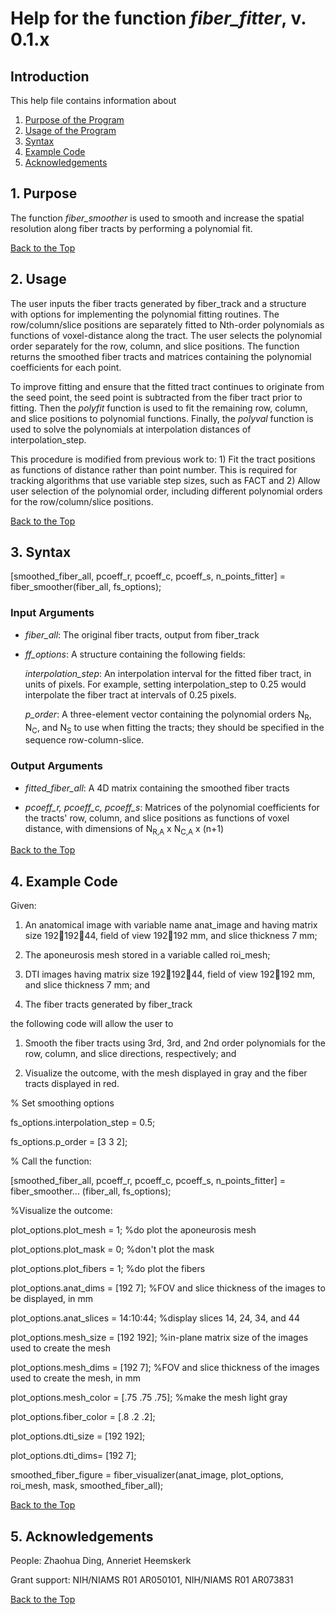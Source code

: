 # Help for the function <i>fiber_fitter</i>, v. 0.1.x

## Introduction

This help file contains information about
1) [Purpose of the Program](https://github.com/bdamon/MuscleDTI_Toolbox/blob/master/Help/Help-for-fiber_fitter.md#1-Purpose)
2) [Usage of the Program](https://github.com/bdamon/MuscleDTI_Toolbox/blob/master/Help/Help-for-fiber_fitter.md#2-Usage)
3) [Syntax](https://github.com/bdamon/MuscleDTI_Toolbox/blob/master/Help/Help-for-fiber_fitter.md#3-Syntax)
4) [Example Code](https://github.com/bdamon/MuscleDTI_Toolbox/blob/master/Help/Help-for-fiber_fitter.md#4-Example-Code)
5) [Acknowledgements](https://github.com/bdamon/MuscleDTI_Toolbox/blob/master/Help/Help-for-fiber_fitter.md#5-Acknowledgements)

## 1. Purpose
The function <i>fiber_smoother</i> is used to smooth and increase the spatial resolution along fiber tracts by performing a polynomial fit. 

[Back to the Top](https://github.com/bdamon/MuscleDTI_Toolbox/blob/master/Help/Help-for-fiber_smoother.md)

## 2. Usage

The user inputs the fiber tracts generated by fiber_track and a structure with options for implementing the polynomial fitting routines.  The row/column/slice positions are separately fitted to Nth-order polynomials as functions of voxel-distance along the tract. The user selects the polynomial order separately for the row, column, and slice positions. The function returns the smoothed fiber tracts and matrices containing the polynomial coefficients for each point. 

To improve fitting and ensure that the fitted tract continues to originate from the seed point, the seed point is subtracted from the fiber tract prior to fitting. Then the <i>polyfit</i> function is used to fit the remaining row, column, and slice positions to polynomial functions. Finally, the <i>polyval</i> function is used to solve the polynomials at interpolation distances of interpolation_step.

This procedure is modified from previous work to: 1) Fit the tract positions as functions of distance rather than point number. This is required for tracking algorithms that use variable step sizes, such as FACT and 2) Allow user selection of the polynomial order, including different polynomial orders for the row/column/slice positions.

[Back to the Top](https://github.com/bdamon/MuscleDTI_Toolbox/blob/master/Help/Help-for-fiber_smoother.md)

## 3. Syntax
[smoothed_fiber_all, pcoeff_r, pcoeff_c, pcoeff_s, n_points_fitter] = fiber_smoother(fiber_all, fs_options);

### Input Arguments

* <i>fiber_all</i>: The original fiber tracts, output from fiber_track

* <i>ff_options</i>: A structure containing the following fields:

   <i>interpolation_step</i>: An interpolation interval for the fitted fiber tract, in units of pixels.  For example, setting interpolation_step to 0.25 would interpolate the fiber tract at intervals of 0.25 pixels.

   <i>p_order</i></i>: A three-element vector containing the polynomial orders N<sub>R</sub>, N<sub>C</sub>, and N<sub>S</sub> to use when fitting the tracts; they should be specified in the sequence row-column-slice.

### Output Arguments

* <i>fitted_fiber_all</i>: A 4D matrix containing the smoothed fiber tracts

* <i>pcoeff_r, pcoeff_c, pcoeff_s</i>: Matrices of the polynomial coefficients for the tracts' row, column, and slice positions as functions of voxel distance, with dimensions of N<sub>R,A</sub> x N<sub>C,A</sub> x (n+1) 

[Back to the Top](https://github.com/bdamon/MuscleDTI_Toolbox/blob/master/Help/Help-for-fiber_smoother.md)

## 4. Example Code
Given:

1.	An anatomical image with variable name anat_image and having matrix size 19219244, field of view 192192 mm, and slice thickness 7 mm;

2.	The aponeurosis mesh stored in a variable called roi_mesh; 

3.	DTI images having matrix size 19219244, field of view 192192 mm, and slice thickness 7 mm; and

4.	The fiber tracts generated by fiber_track 

the following code will allow the user to 

1.	Smooth the fiber tracts using 3rd, 3rd, and 2nd order polynomials for the row, column, and slice directions, respectively; and

2.	Visualize the outcome, with the mesh displayed in gray and the fiber tracts displayed in red.

% Set smoothing options

fs_options.interpolation_step = 0.5;

fs_options.p_order = [3 3 2];
 
% Call the function:

[smoothed_fiber_all, pcoeff_r, pcoeff_c, pcoeff_s, n_points_fitter] = fiber_smoother... (fiber_all, fs_options);

%Visualize the outcome:

plot_options.plot_mesh = 1; %do plot the aponeurosis mesh

plot_options.plot_mask = 0; %don't plot the mask

plot_options.plot_fibers = 1; %do plot the fibers

plot_options.anat_dims = [192 7]; %FOV and slice thickness of the images to be displayed, in mm

plot_options.anat_slices = 14:10:44; %display slices 14, 24, 34, and 44 

plot_options.mesh_size = [192 192]; %in-plane matrix size of the images used to create the mesh

plot_options.mesh_dims = [192 7]; %FOV and slice thickness of the images used to create the mesh, in mm

plot_options.mesh_color = [.75 .75 .75]; %make the mesh light gray

plot_options.fiber_color = [.8 .2 .2];

plot_options.dti_size = [192 192];

plot_options.dti_dims= [192 7];

smoothed_fiber_figure = fiber_visualizer(anat_image, plot_options, roi_mesh, mask, smoothed_fiber_all);

[Back to the Top](https://github.com/bdamon/MuscleDTI_Toolbox/blob/master/Help/Help-for-fiber_smoother.md)

## 5. Acknowledgements
People: Zhaohua Ding, Anneriet Heemskerk

Grant support: NIH/NIAMS R01 AR050101, NIH/NIAMS R01 AR073831

[Back to the Top](https://github.com/bdamon/MuscleDTI_Toolbox/blob/master/Help/Help-for-fiber_smoother.md)


